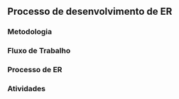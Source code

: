 ## Processo de desenvolvimento de ER

### Metodologia

### Fluxo de Trabalho

### Processo de ER

### Atividades